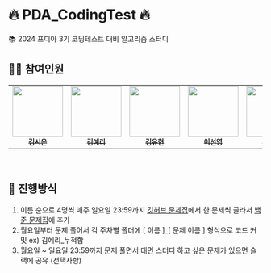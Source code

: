 # 🔥 PDA_CodingTest 🔥
📚 2024 프디아 3기 코딩테스트 대비 알고리즘 스터디

## 🙋‍♀️ 참여인원

<table>
<tr>
<td align="center"><a href="https://github.com/lvolzdev"><img src="https://avatars.githubusercontent.com/u/63188042?v=4" width="100px;" alt=""/><br /><sub><b>김시은</b></sub></a></td>
<td align="center"><a href="https://github.com/rlafl7942"><img src="https://avatars.githubusercontent.com/u/46741373?v=4" width="100px;" alt=""/><br /><sub><b>김예리</b></sub></a></td>
<td align="center"><a href="https://github.com/youhyeoneee"><img src="https://avatars.githubusercontent.com/u/37354574?v=4" width="100px;" alt=""/><br /><sub><b>김유현</b></sub></a></td>
<td align="center"><a href="https://github.com/godltjsdud"><img src="https://avatars.githubusercontent.com/u/71091090?v=4" width="100px;" alt=""/><br /><sub><b>이선영</b></sub></a></td>
<td align="center"><a href="https://github.com/eehanseul"><img src="https://avatars.githubusercontent.com/u/129421334?v=4" width="100px;" alt=""/><br /><sub><b>이한슬</b></sub></a></td>
<td align="center"><a href="https://github.com/chaeheonjeong"><img src="https://avatars.githubusercontent.com/u/116990111?v=4" width="100px;" alt=""/><br /><sub><b>정채헌</b></sub></a>
</tr>
</table>

<br>

## 🔎 진행방식

1. 이름 순으로 4명씩 매주 일요일 23:59까지 [깃허브 문제집](https://github.com/tony9402/baekjoon)에서 한 문제씩 골라서 [백준 문제집](https://www.acmicpc.net/group/19666)에 추가
2. 월요일부터 문제 풀어서 각 주차별 폴더에 [ 이름 ]_[ 문제 이름 ] 형식으로 코드 커밋 ex) 김예리_누적합
3. 월요일 ~ 일요일 23:59까지 문제 풀면서 대면 스터디 하고 싶은 문제가 있으면 슬랙에 공유 (선택사항)
